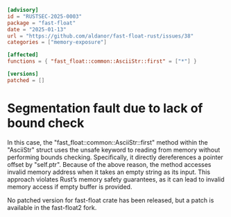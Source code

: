 ```toml
[advisory]
id = "RUSTSEC-2025-0003"
package = "fast-float"
date = "2025-01-13"
url = "https://github.com/aldanor/fast-float-rust/issues/38"
categories = ["memory-exposure"]

[affected]
functions = { "fast_float::common::AsciiStr::first" = ["*"] }

[versions]
patched = []
```
# Segmentation fault due to lack of bound check
In this case, the "fast_float::common::AsciiStr::first" method within the "AsciiStr" struct 
uses the unsafe keyword to reading from memory without performing bounds checking. 
Specifically, it directly dereferences a pointer offset by "self.ptr".
Because of the above reason, the method accesses invalid memory address when it takes an empty string as its input.
This approach violates Rust’s memory safety guarantees, as it can lead to invalid memory access if empty buffer is provided.

No patched version for fast-float crate has been released, but a patch is available in the fast-float2 fork.
